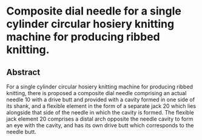 # Composite dial needle for a single cylinder circular hosiery knitting machine for producing ribbed knitting.

## Abstract
For a single cylinder circular hosiery knitting machine for producing ribbed knitting, there is proposed a composite dial needle comprising an actual needle 10 with a drive butt and provided with a cavity formed in one side of its shank, and a flexible element in the form of a separate jack 20 which lies alongside that side of the needle in which the cavity is formed. The flexible jack element 20 comprises a distal arch opposite the needle cavity to form an eye with the cavity, and has its own drive butt which corresponds to the needle butt.
